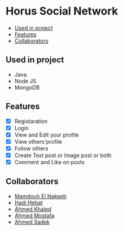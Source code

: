 # Horus Social Network

- [Used in project](#used-in-project)
- [Features](#features)
- [Collaborators](#collaborators)

## Used in project
- Java
- Node JS
- MongoDB

## Features
- [x] Registaration
- [x] Login
- [x] View and Edit your profile
- [x] View others'profile
- [x] Follow others
- [x] Create Text post or Image post or both
- [x] Comment and Like on posts

## Collaborators
- [Mamdouh El Nakeeb](https://github.com/MamdouhRElNakeeb)
- [Hadi Hebat](https://github.com/HadiHebat)
- [Ahmed Khaled](https://github.com/AhmedKhaledGamil)
- [Ahmed Mostafa](https://github.com/ahmadmostafa10495)
- [Ahmed Sadek](https://github.com/AhmedSadek60)
